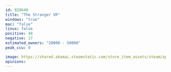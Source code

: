 ```yaml
---
id: 828640
title: "The Stranger VR"
windows: "true"
mac: "false"
linux: false
positive: 48
negative: 17
estimated_owners: "20000 - 50000"
peak_ccu: 0

image: https://shared.akamai.steamstatic.com/store_item_assets/steam/apps/828640/header.jpg?t=1600535189
opinions:
---
```


